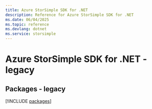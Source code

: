 ```yaml
---
title: Azure StorSimple SDK for .NET
description: Reference for Azure StorSimple SDK for .NET
ms.date: 06/04/2025
ms.topic: reference
ms.devlang: dotnet
ms.service: storsimple
---
```

# Azure StorSimple SDK for .NET - legacy
## Packages - legacy
[!INCLUDE [packages](storsimple-index.md)]